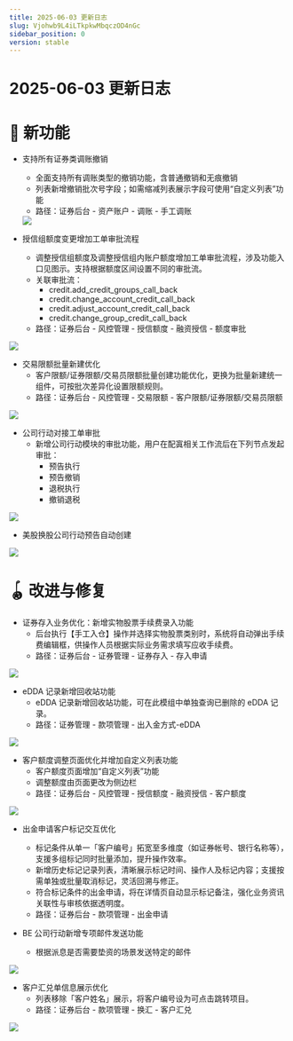 ```yaml
---
title: 2025-06-03 更新日志
slug: Vjohwb9L4iLTkpkwMbqczOD4nGc
sidebar_position: 0
version: stable
---
```



# 2025-06-03 更新日志

# 🎉 新功能

- 支持所有证券类调账撤销
    - 全面支持所有调账类型的撤销功能，含普通撤销和无痕撤销
    - 列表新增撤销批次号字段；如需缩减列表展示字段可使用“自定义列表”功能
    - 路径：证券后台 - 资产账户 - 调账 - 手工调账
    <img src="/assets/CqPWbJrSGojTZfxh4uzcvk3ZnTe.png" src-width="3440" src-height="1120" align="center"/>

- 授信组额度变更增加工单审批流程
    - 调整授信组额度及调整授信组内账户额度增加工单审批流程，涉及功能入口见图示。支持根据额度区间设置不同的审批流。
    - 关联审批流：
        - credit.add_credit_groups_call_back
        - credit.change_account_credit_call_back
        - credit.adjust_account_credit_call_back
        - credit.change_group_credit_call_back
    - 路径：证券后台 - 风控管理 - 授信额度 - 融资授信 - 额度审批

<img src="/assets/XVAEbnntcoReYYxXPujc9Qwznin.png" src-width="3212" src-height="856" align="center"/>

- 交易限额批量新建优化
    - 客户限额/证券限额/交易员限额批量创建功能优化，更换为批量新建统一组件，可按批次差异化设置限额规则。
    - 路径：证券后台 - 风控管理 - 交易限额 - 客户限额/证券限额/交易员限额

<img src="/assets/ULS5b6H5YoUjSCxLiNpc8a1rnoc.png" src-width="3248" src-height="824" align="center"/>

- 公司行动对接工单审批
    - 新增公司行动模块的审批功能，用户在配寘相关工作流后在下列节点发起审批：
        - 预告执行
        - 预告撤销
        - 退税执行
        - 撤销退税

<img src="/assets/IKL6bHgMqopIfHxUOP5csBc4n8d.png" src-width="3090" src-height="1756" align="center"/>

- 美股换股公司行动预告自动创建

<img src="/assets/U0p7bNRzUoEu2oxvgzRczTqpnFc.png" src-width="2522" src-height="1238" align="center"/>

# 🪀 改进与修复

- 证券存入业务优化：新增实物股票手续费录入功能
    - 后台执行【手工入仓】操作并选择实物股票类别时，系统将自动弹出手续费编辑框，供操作人员根据实际业务需求填写应收手续费。
    - 路径：证券后台 - 证券管理 - 证券存入 - 存入申请

<img src="/assets/J4Irbx23Ko4So7x47CpcfjR9nsc.png" src-width="3310" src-height="1758" align="center"/>

- eDDA 记录新增回收站功能
    - eDDA 记录新增回收站功能，可在此模组中单独查询已删除的 eDDA 记录。
    - 路径：证券管理 - 款项管理 - 出入金方式-eDDA

<img src="/assets/G9SSbOCv6oCizOx56LncbLmRnge.png" src-width="3298" src-height="954" align="center"/>

- 客户额度调整页面优化并增加自定义列表功能
    - 客户额度页面增加“自定义列表”功能
    - 调整额度由页面更改为侧边栏
    - 路径：证券后台 - 风控管理 - 授信额度 - 融资授信 - 客户额度

<img src="/assets/ArL7bv6WXoX6qHxbWlGct34Enje.png" src-width="3212" src-height="614" align="center"/>

- 出金申请客户标记交互优化
    - 标记条件从单一「客户编号」拓宽至多维度（如证券帐号、银行名称等），支援多组标记同时批量添加，提升操作效率。
    - 新增历史标记记录列表，清晰展示标记时间、操作人及标记内容；支援按需单独或批量取消标记，灵活回溯与修正。
    - 符合标记条件的出金申请，将在详情页自动显示标记备注，强化业务资讯关联性与审核依据透明度。
    - 路径：证券后台 - 款项管理 - 出金申请

- BE 公司行动新增专项邮件发送功能
    - 根据派息是否需要垫资的场景发送特定的邮件

<img src="/assets/AUyFb0orDoGmbpxggdGcSP20nLc.png" src-width="3234" src-height="1766" align="center"/>

- 客户汇兑单信息展示优化
    - 列表移除「客户姓名」展示，将客户编号设为可点击跳转项目。
    - 路径：证券后台 - 款项管理 - 换汇 - 客户汇兑

<img src="/assets/HXW7bI8fqodMCkxqHufcxfhVndh.png" src-width="3308" src-height="1756" align="center"/>

